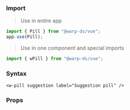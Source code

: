 ### Import

> Use in entire app

```js
import { Pill } from "@warp-ds/vue";
app.use(Pill);
```

> Use in one component and special imports

```js
import { wPill } from "@warp-ds/vue";
```

### Syntax

```vue
<w-pill suggestion label="Suggestion pill" />
```

### Props

<api-table type=vue component="Pill" />

